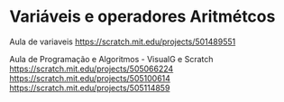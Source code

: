 # Variáveis e operadores Aritmétcos
Aula de variaveis
https://scratch.mit.edu/projects/501489551

Aula de Programação e Algoritmos - VisualG e Scratch 
https://scratch.mit.edu/projects/505066224
https://scratch.mit.edu/projects/505100614
https://scratch.mit.edu/projects/505114859
